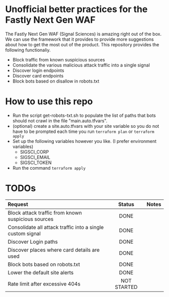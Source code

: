 # Unofficial better practices for the Fastly Next Gen WAF
The Fastly Next Gen WAF (Signal Sciences) is amazing right out of the box. We can use the framework that it provides to provide more suggestions about how to get the most out of the product. This repository provides the following functionaliy.

* Block traffic from known suspicious sources
* Consolidate the various malicious attack traffic into a single signal
* Discover login endpoints
* Discover card endpoints
* Block bots based on disallow in robots.txt

# How to use this repo
* Run the script get-robots-txt.sh to populate the list of paths that bots should not crawl in the file "main.auto.tfvars".
* (optional) create a site.auto.tfvars with your site variable so you do not have to be prompted each time you run `terraform plan` or `terraform apply`
* Set up the following variables however you like. (I prefer environment variables)  
    * SIGSCI_CORP
    * SIGSCI_EMAIL
    * SIGSCI_TOKEN
* Run the command `terraform apply`


# TODOs

| Request  | Status | Notes |
| :------------- | :----------: | -----------: |
|  Block attack traffic from known suspicious sources | DONE |     |
| Consolidate all attack traffic into a single custom signal | DONE | |
| Discover Login paths | DONE | |
| Discover places where card details are used | DONE | |
| Block bots based on robots.txt | DONE | |
| Lower the default site alerts | DONE | |
| Rate limit after excessive 404s | NOT STARTED | |




